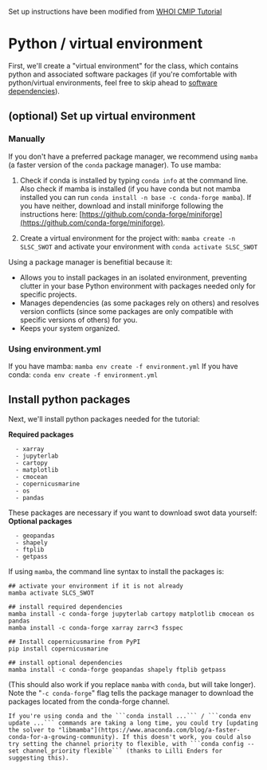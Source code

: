 Set up instructions have been modified from [WHOI CMIP Tutorial](https://theo.earth/whoi-climate-tutorial_2025/pages/setup/setup_venv.html)
# Python / virtual environment
First, we'll create a "virtual environment" for the class, which contains python and associated software packages (if you're comfortable with python/virtual environments, feel free to skip ahead to [software dependencies](dependencies)). 


## (optional) Set up virtual environment
### Manually
If you don't have a preferred package manager, we recommend using ```mamba``` (a faster version of the ```conda``` package manager). To use mamba:
1. Check if conda is installed by typing ```conda info``` at the command line. Also check if mamba is installed (if you have conda but not mamba installed you can run ```conda install -n base -c conda-forge mamba```). If you have neither, download and install miniforge following the instructions here: [https://github.com/conda-forge/miniforge](https://github.com/conda-forge/miniforge).

2. Create a virtual environment for the project with: ```mamba create -n SLSC_SWOT``` and activate your environment with ```conda activate SLSC_SWOT```

Using a package manager is benefitial because it:
- Allows you to install packages in an isolated environment, preventing clutter in your base Python environment with packages needed only for specific projects.
- Manages dependencies (as some packages rely on others) and resolves version conflicts (since some packages are only compatible with specific versions of others) for you.
- Keeps your system organized.

### Using environment.yml
If you have mamba:
```mamba env create -f environment.yml```
If you have conda:
```conda env create -f environment.yml```


## Install python packages
Next, we'll install python packages needed for the tutorial:

**Required packages**
```
  - xarray  
  - jupyterlab
  - cartopy
  - matplotlib
  - cmocean
  - copernicusmarine
  - os
  - pandas
```

These packages are necessary if you want to download swot data yourself:
**Optional packages**
```
  - geopandas
  - shapely
  - ftplib
  - getpass
```

If using ```mamba```, the command line syntax to install the packages is:
```
## activate your environment if it is not already
mamba activate SLCS_SWOT

## install required dependencies
mamba install -c conda-forge jupyterlab cartopy matplotlib cmocean os pandas
mamba install -c conda-forge xarray zarr<3 fsspec

## Install copernicusmarine from PyPI
pip install copernicusmarine

## install optional dependencies
mamba install -c conda-forge geopandas shapely ftplib getpass
```

(This should also work if you replace ```mamba``` with ```conda```, but will take longer). Note the "```-c conda-forge```" flag tells the package manager to download the packages located from the conda-forge channel. 

```{note}
If you're using conda and the ```conda install ...``` / ```conda env update ...``` commands are taking a long time, you could try [updating the solver to "libmamba"](https://www.anaconda.com/blog/a-faster-conda-for-a-growing-community). If this doesn't work, you could also try setting the channel priority to flexible, with ```conda config --set channel_priority flexible``` (thanks to Lilli Enders for suggesting this).
```
